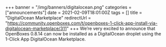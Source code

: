 +++
banner = "/img/banners/digitalocean.png"
categories = ["announcements"]
date = 2021-02-09T18:01:00Z
tags = []
title = "DigitalOcean Marketplace"
redirectUrl = "https://community.openboxes.com/t/openboxes-1-click-app-install-via-digitalocean-marketplace/311"
+++
We’re very excited to announce that OpenBoxes 0.8.14 can now be installed as a DigitalOcean droplet 
using the 1-Click App DigitalOcean Marketplace.
<!--more-->


